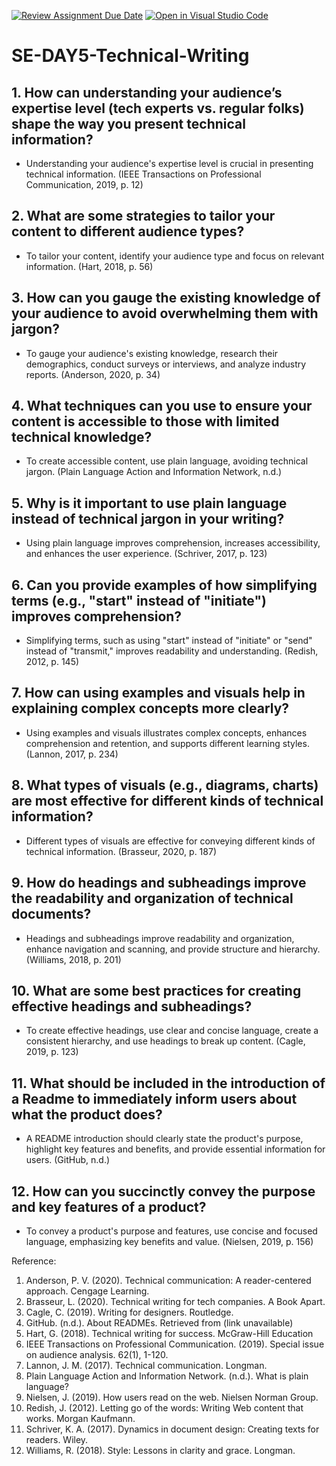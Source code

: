 [![Review Assignment Due Date](https://classroom.github.com/assets/deadline-readme-button-22041afd0340ce965d47ae6ef1cefeee28c7c493a6346c4f15d667ab976d596c.svg)](https://classroom.github.com/a/zsAR-pyY)
[![Open in Visual Studio Code](https://classroom.github.com/assets/open-in-vscode-2e0aaae1b6195c2367325f4f02e2d04e9abb55f0b24a779b69b11b9e10269abc.svg)](https://classroom.github.com/online_ide?assignment_repo_id=18439464&assignment_repo_type=AssignmentRepo)
# SE-DAY5-Technical-Writing
## 1. How can understanding your audience’s expertise level (tech experts vs. regular folks) shape the way you present technical information?
- Understanding your audience's expertise level is crucial in presenting technical information. (IEEE Transactions on Professional Communication, 2019, p. 12)

## 2. What are some strategies to tailor your content to different audience types?
- To tailor your content, identify your audience type and focus on relevant information. (Hart, 2018, p. 56)

## 3. How can you gauge the existing knowledge of your audience to avoid overwhelming them with jargon?
- To gauge your audience's existing knowledge, research their demographics, conduct surveys or interviews, and analyze industry reports. (Anderson, 2020, p. 34)

## 4. What techniques can you use to ensure your content is accessible to those with limited technical knowledge?
- To create accessible content, use plain language, avoiding technical jargon. (Plain Language Action and Information Network, n.d.) 

## 5. Why is it important to use plain language instead of technical jargon in your writing?
- Using plain language improves comprehension, increases accessibility, and enhances the user experience. (Schriver, 2017, p. 123) 

## 6. Can you provide examples of how simplifying terms (e.g., "start" instead of "initiate") improves comprehension?
- Simplifying terms, such as using "start" instead of "initiate" or "send" instead of "transmit," improves readability and understanding. (Redish, 2012, p. 145)

## 7. How can using examples and visuals help in explaining complex concepts more clearly?
- Using examples and visuals illustrates complex concepts, enhances comprehension and retention, and supports different learning styles. (Lannon, 2017, p. 234)
  
## 8. What types of visuals (e.g., diagrams, charts) are most effective for different kinds of technical information?
- Different types of visuals are effective for conveying different kinds of technical information. (Brasseur, 2020, p. 187)
  
## 9. How do headings and subheadings improve the readability and organization of technical documents?
- Headings and subheadings improve readability and organization, enhance navigation and scanning, and provide structure and hierarchy. (Williams, 2018, p. 201)
  
## 10. What are some best practices for creating effective headings and subheadings?
- To create effective headings, use clear and concise language, create a consistent hierarchy, and use headings to break up content. (Cagle, 2019, p. 123)
  
## 11. What should be included in the introduction of a Readme to immediately inform users about what the product does?
- A README introduction should clearly state the product's purpose, highlight key features and benefits, and provide essential information for users. (GitHub, n.d.)
  
## 12. How can you succinctly convey the purpose and key features of a product?
- To convey a product's purpose and features, use concise and focused language, emphasizing key benefits and value. (Nielsen, 2019, p. 156)

Reference:
1. Anderson, P. V. (2020). Technical communication: A reader-centered approach. Cengage Learning.
2. Brasseur, L. (2020). Technical writing for tech companies. A Book Apart.
3. Cagle, C. (2019). Writing for designers. Routledge.
4. GitHub. (n.d.). About READMEs. Retrieved from (link unavailable)
5. Hart, G. (2018). Technical writing for success. McGraw-Hill Education
6. IEEE Transactions on Professional Communication. (2019). Special issue on audience analysis. 62(1), 1-120.
7. Lannon, J. M. (2017). Technical communication. Longman.
8. Plain Language Action and Information Network. (n.d.). What is plain language?
9. Nielsen, J. (2019). How users read on the web. Nielsen Norman Group.
10. Redish, J. (2012). Letting go of the words: Writing Web content that works. Morgan Kaufmann.
11. Schriver, K. A. (2017). Dynamics in document design: Creating texts for readers. Wiley.
12. Williams, R. (2018). Style: Lessons in clarity and grace. Longman.
